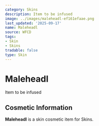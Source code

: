 ```yaml
---
category: Skins
description: Item to be infused
image: ../images/maleheadl-ef161efaae.png
last_updated: '2025-09-17'
name: Maleheadl
source: WFCD
tags:
- Skin
- Skins
tradable: false
type: Skin
---
```


# Maleheadl

Item to be infused

## Cosmetic Information

**Maleheadl** is a skin cosmetic item for Skins.

